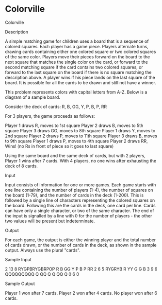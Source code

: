 # Colorville

Colorville

Description

A simple matching game for children uses a board that is a sequence of colored squares. Each player has a game piece. Players alternate turns, drawing cards containing either one colored square or two colored squares of the same color. Players move their pieces forward on the board to the next square that matches the single color on the card, or forward to the second matching square if the card contains two colored squares, or forward to the last square on the board if there is no square matching the description above. A player wins if his piece lands on the last square of the board. It is possible for all the cards to be drawn and still not have a winner. 

This problem represents colors with capital letters from A-Z. Below is a diagram of a sample board. 

Consider the deck of cards: R, B, GG, Y, P, B, P, RR 

For 3 players, the game proceeds as follows: 

Player 1 draws R, moves to 1st square 
Player 2 draws B, moves to 5th square 
Player 3 draws GG, moves to 8th square 
Player 1 draws Y, moves to 2nd square 
Player 2 draws P, moves to 11th square 
Player 3 draws B, moves to 9th square 
Player 1 draws P, moves to 4th square 
Player 2 draws RR, Wins! (no Rs in front of piece so it goes to last square) 

Using the same board and the same deck of cards, but with 2 players, Player 1 wins after 7 cards. With 4 players, no one wins after exhausting the deck of 8 cards.

Input

Input consists of information for one or more games. Each game starts with one line containing the number of players (1-4), the number of squares on the board (1-79), and the number of cards in the deck (1-200). This is followed by a single line of characters representing the colored squares on the board. Following this are the cards in the deck, one card per line. Cards can have only a single character, or two of the same character. The end of the input is signalled by a line with 0 for the number of players - the other two values will be present but indeterminate.

Output

For each game, the output is either the winning player and the total number of cards drawn, or the number of cards in the deck, as shown in the sample output. Always use the plural "cards".

Sample Input

2 13 8
RYGPBRYGBRPOP
R
B
GG
Y
P
B
P
RR
2 6 5
RYGRYB
R
YY
G
G
B
3 9 6
QQQQQQQQQ
Q
QQ
Q
Q
QQ
Q
0 6 0

Sample Output

Player 1 won after 7 cards.
Player 2 won after 4 cards.
No player won after 6 cards.

